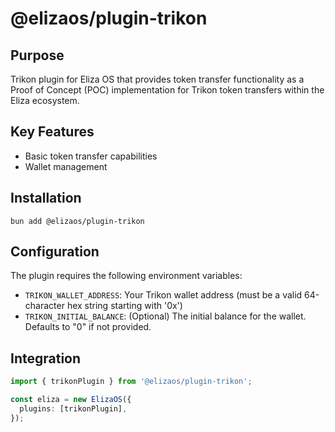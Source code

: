 # @elizaos/plugin-trikon

## Purpose

Trikon plugin for Eliza OS that provides token transfer functionality as a Proof of Concept (POC) implementation for Trikon token transfers within the Eliza ecosystem.

## Key Features

- Basic token transfer capabilities
- Wallet management

## Installation

```
bun add @elizaos/plugin-trikon
```

## Configuration

The plugin requires the following environment variables:

- `TRIKON_WALLET_ADDRESS`: Your Trikon wallet address (must be a valid 64-character hex string starting with '0x')
- `TRIKON_INITIAL_BALANCE`: (Optional) The initial balance for the wallet. Defaults to "0" if not provided.

## Integration

```typescript
import { trikonPlugin } from '@elizaos/plugin-trikon';

const eliza = new ElizaOS({
  plugins: [trikonPlugin],
});
```
